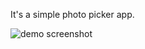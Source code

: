 It's a simple photo picker app.

![demo screenshot](https://github.com/kopyl/simple-photo-picker-demo-ios-swift/blob/main/README/demo.png?raw=true)
